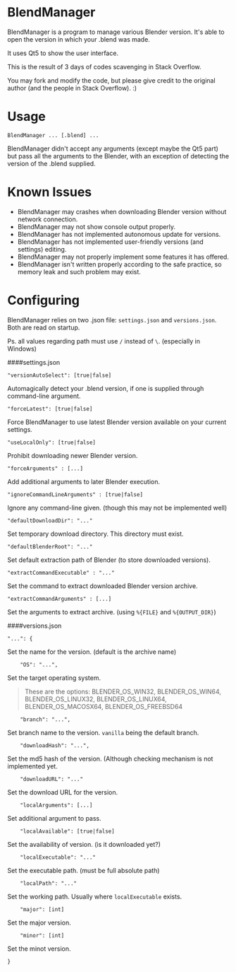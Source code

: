 # BlendManager
BlendManager is a program to manage various Blender version. It's able to open the version in which your .blend was made.

It uses Qt5 to show the user interface.

This is the result of 3 days of codes scavenging in Stack Overflow.

You may fork and modify the code, but please give credit to the original author (and the people in Stack Overflow). :)

# Usage

`BlendManager ... [.blend] ...`

BlendManager didn't accept any arguments (except maybe the Qt5 part) but pass all the arguments to the Blender, with an exception of detecting the version of the .blend supplied.

# Known Issues

- BlendManager may crashes when downloading Blender version without network connection.
- BlendManager may not show console output properly.
- BlendManager has not implemented autonomous update for versions.
- BlendManager has not implemented user-friendly versions (and settings) editing.
- BlendManager may not properly implement some features it has offered.
- BlendManager isn't written properly according to the safe practice, so memory leak and such problem may exist.

# Configuring

BlendManager relies on two .json file: `settings.json` and `versions.json`.
Both are read on startup.

Ps. all values regarding path must use `/` instead of `\`. (especially in Windows)

####settings.json

	"versionAutoSelect": [true|false]

Automagically detect your .blend version, if one is supplied through command-line argument.

	"forceLatest": [true|false]

Force BlendManager to use latest Blender version available on your current settings.

	"useLocalOnly": [true|false]

Prohibit downloading newer Blender version.
	
	"forceArguments" : [...]

Add additional arguments to later Blender execution.

	"ignoreCommandLineArguments" : [true|false]

Ignore any command-line given. (though this may not be implemented well)

	"defaultDownloadDir": "..."

Set temporary download directory. This directory must exist.

	"defaultBlenderRoot": "..."

Set default extraction path of Blender (to store downloaded versions).

	"extractCommandExecutable" : "..."

Set the command to extract downloaded Blender version archive.

	"extractCommandArguments" : [...]

Set the arguments to extract archive. (using `%{FILE}` and `%{OUTPUT_DIR}`)

####versions.json

	"...": {

Set the name for the version. (default is the archive name)

		"OS": "...",

Set the target operating system.
>These are the options:
  BLENDER_OS_WIN32,
  BLENDER_OS_WIN64,
  BLENDER_OS_LINUX32,
  BLENDER_OS_LINUX64,
  BLENDER_OS_MACOSX64,
  BLENDER_OS_FREEBSD64

		"branch": "...",

Set branch name to the version. `vanilla` being the default branch.

		"downloadHash": "...",

Set the md5 hash of the version. (Although checking mechanism is not implemented yet.

		"downloadURL": "..."

Set the download URL for the version.

		"localArguments": [...]

Set additional argument to pass.

		"localAvailable": [true|false]

Set the availability of version. (is it downloaded yet?)

		"localExecutable": "..."

Set the executable path. (must be full absolute path)

		"localPath": "..."

Set the working path. Usually where `localExecutable` exists.

		"major": [int]

Set the major version. 

		"minor": [int]

Set the minot version.

	}

